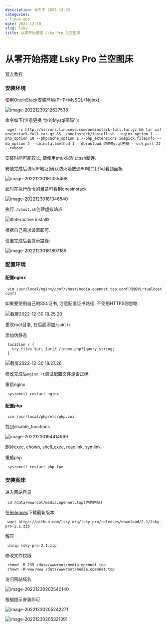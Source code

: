 ```yaml
---
description: 发布于 2022-12-30
categories:
- linux-app
date: 2022-12-30
slug: lsky
title: 从零开始搭建 Lsky Pro 兰空图床
---
```


# 从零开始搭建 Lsky Pro 兰空图床

[官方教程](https://docs.lsky.pro/docs/free/v2/)

### 安装环境

使用[OneinStack](https://oneinstack.com/)安装环境(PHP+MySQL+Nginx)

![image-20221230212627538](https://media.opennet.top/i/2022/12/30/63aee6c6000c3.png)

命令如下(注意更换 ‘你的Mysql密码’ ):

```
 wget -c http://mirrors.linuxeye.com/oneinstack-full.tar.gz && tar xzf oneinstack-full.tar.gz && ./oneinstack/install.sh --nginx_option 1 --php_option 10 --phpcache_option 1 --php_extensions imagick,fileinfo --db_option 2 --dbinstallmethod 1 --dbrootpwd 你的Mysql密码 --ssh_port 22 --reboot 
```

安装时间可能较长, 请使用tmux以防止ssh断连.

安装完成后访问IP地址(确认防火墙放通80端口)即可看到面板.

![image-20221230181055468](https://media.opennet.top/i/2022/12/30/63aee6c8ba024.png)

此时在执行命令的目录可看到onesinstack

![image-20221230181346540](https://media.opennet.top/i/2022/12/30/63aee6c892970.png)

执行`./vhost.sh`创建虚拟站点

![《Interactive install》](https://media.opennet.top/i/2022/12/30/63aee6c611b80.png)

根据自己需求设置即可.

设置完成后会提示路径:

![image-20221230181807185](https://media.opennet.top/i/2022/12/30/63aee6c6080bb.png)

### 配置环境

#### 配置nginx

```
 vim /usr/local/nginx/conf/vhost/media.opennet.top.conf(你的Virtualhost conf)
```

如果要使用自己的SSL证书, 注意配置证书路径. 不使用HTTPS则忽略.

![截屏2022-12-30 18.25.20](https://media.opennet.top/i/2022/12/30/63aee6c605ec3.png)

更改root目录, 在后面添加`/public`

添加伪静态

```
 location / {
   try_files $uri $uri/ /index.php?$query_string;
 }
```

![截屏2022-12-30 18.27.26](https://media.opennet.top/i/2022/12/30/63aee6c5f1945.png)

修改完成后`nginx -t`测试配置文件是否正确

重启nginx

```
 systemctl restart nginx
```

#### 配置php

```
 vim /usr/local/php/etc/php.ini
```

找到disable\_functions

![image-20221230194414969](https://media.opennet.top/i/2022/12/30/63aee6c5f26fb.png)

删掉exec, chown, shell\_exec, readlink, symlink

重启php

```
 systemctl restart php-fpm
```

### 安装图床

进入网站目录

```
 cd /data/wwwroot/media.opennet.top(你的网址)
```

在[Releases](https://github.com/lsky-org/lsky-pro/releases)下载最新版本

```
 wget https://github.com/lsky-org/lsky-pro/releases/download/2.1/lsky-pro-2.1.zip
```

解压

```
 unzip lsky-pro-2.1.zip
```

修改文件权限

```
 chmod -R 755 /data/wwwroot/media.opennet.top
 chown -R www:www /data/wwwroot/media.opennet.top
```

访问网站域名

![image-20221230202540140](https://media.opennet.top/i/2022/12/30/63aee6c60142f.png)

根据提示安装即可

![image-20221230205242271](https://media.opennet.top/i/2022/12/30/63aee6c605954.png)

![image-20221230205321391](https://media.opennet.top/i/2022/12/30/63aee6c6023d1.png)
